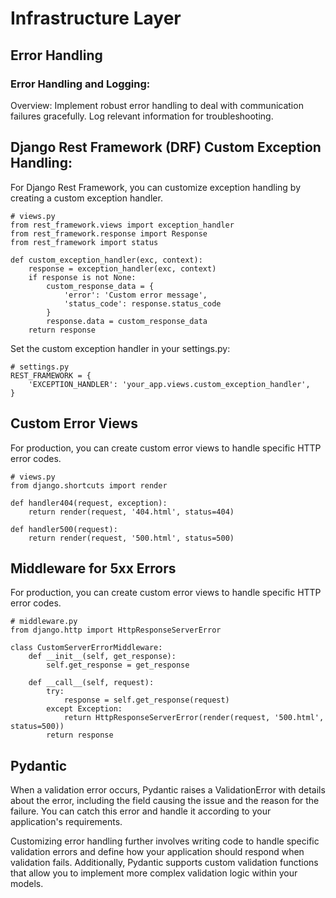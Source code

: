 # Infrastructure Layer

## Error Handling

### Error Handling and Logging:

Overview: Implement robust error handling to deal with communication failures gracefully. Log relevant information for troubleshooting.


## Django Rest Framework (DRF) Custom Exception Handling:
For Django Rest Framework, you can customize exception handling by creating a custom exception handler.

```
# views.py
from rest_framework.views import exception_handler
from rest_framework.response import Response
from rest_framework import status

def custom_exception_handler(exc, context):
    response = exception_handler(exc, context)
    if response is not None:
        custom_response_data = {
            'error': 'Custom error message',
            'status_code': response.status_code
        }
        response.data = custom_response_data
    return response
```

Set the custom exception handler in your settings.py:

```
# settings.py
REST_FRAMEWORK = {
    'EXCEPTION_HANDLER': 'your_app.views.custom_exception_handler',
}

```

## Custom Error Views

For production, you can create custom error views to handle specific HTTP error codes.

```
# views.py
from django.shortcuts import render

def handler404(request, exception):
    return render(request, '404.html', status=404)

def handler500(request):
    return render(request, '500.html', status=500)
```

## Middleware for 5xx Errors

For production, you can create custom error views to handle specific HTTP error codes.

```
# middleware.py
from django.http import HttpResponseServerError

class CustomServerErrorMiddleware:
    def __init__(self, get_response):
        self.get_response = get_response

    def __call__(self, request):
        try:
            response = self.get_response(request)
        except Exception:
            return HttpResponseServerError(render(request, '500.html', status=500))
        return response
```


## Pydantic

When a validation error occurs, Pydantic raises a ValidationError with details about the error, including the field causing the issue and the reason for the failure. You can catch this error and handle it according to your application's requirements.

Customizing error handling further involves writing code to handle specific validation errors and define how your application should respond when validation fails. Additionally, Pydantic supports custom validation functions that allow you to implement more complex validation logic within your models.


